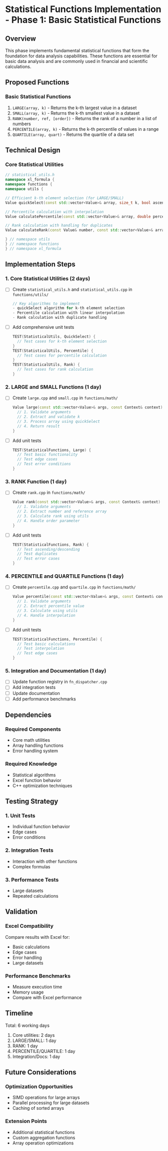 # Statistical Functions Implementation - Phase 1: Basic Statistical Functions

## Overview

This phase implements fundamental statistical functions that form the foundation for data analysis capabilities. These functions are essential for basic data analysis and are commonly used in financial and scientific calculations.

## Proposed Functions

### Basic Statistical Functions
1. `LARGE(array, k)` - Returns the k-th largest value in a dataset
2. `SMALL(array, k)` - Returns the k-th smallest value in a dataset
3. `RANK(number, ref, [order])` - Returns the rank of a number in a list of numbers
4. `PERCENTILE(array, k)` - Returns the k-th percentile of values in a range
5. `QUARTILE(array, quart)` - Returns the quartile of a data set

## Technical Design

### Core Statistical Utilities
```cpp
// statistical_utils.h
namespace xl_formula {
namespace functions {
namespace utils {

// Efficient k-th element selection (for LARGE/SMALL)
Value quickSelect(const std::vector<Value>& array, size_t k, bool ascending);

// Percentile calculation with interpolation
Value calculatePercentile(const std::vector<Value>& array, double percentile);

// Rank calculation with handling for duplicates
Value calculateRank(const Value& number, const std::vector<Value>& array, bool ascending);

} // namespace utils
} // namespace functions
} // namespace xl_formula
```

## Implementation Steps

### 1. Core Statistical Utilities (2 days)
- [ ] Create `statistical_utils.h` and `statistical_utils.cpp` in `functions/utils/`
  ```cpp
  // Key algorithms to implement
  - quickSelect algorithm for k-th element selection
  - Percentile calculation with linear interpolation
  - Rank calculation with duplicate handling
  ```
- [ ] Add comprehensive unit tests
  ```cpp
  TEST(StatisticalUtils, QuickSelect) {
    // Test cases for k-th element selection
  }
  TEST(StatisticalUtils, Percentile) {
    // Test cases for percentile calculation
  }
  TEST(StatisticalUtils, Rank) {
    // Test cases for rank calculation
  }
  ```

### 2. LARGE and SMALL Functions (1 day)
- [ ] Create `large.cpp` and `small.cpp` in `functions/math/`
  ```cpp
  Value large(const std::vector<Value>& args, const Context& context) {
    // 1. Validate arguments
    // 2. Extract and validate k
    // 3. Process array using quickSelect
    // 4. Return result
  }
  ```
- [ ] Add unit tests
  ```cpp
  TEST(StatisticalFunctions, Large) {
    // Test basic functionality
    // Test edge cases
    // Test error conditions
  }
  ```

### 3. RANK Function (1 day)
- [ ] Create `rank.cpp` in `functions/math/`
  ```cpp
  Value rank(const std::vector<Value>& args, const Context& context) {
    // 1. Validate arguments
    // 2. Extract number and reference array
    // 3. Calculate rank using utils
    // 4. Handle order parameter
  }
  ```
- [ ] Add unit tests
  ```cpp
  TEST(StatisticalFunctions, Rank) {
    // Test ascending/descending
    // Test duplicates
    // Test error cases
  }
  ```

### 4. PERCENTILE and QUARTILE Functions (1 day)
- [ ] Create `percentile.cpp` and `quartile.cpp` in `functions/math/`
  ```cpp
  Value percentile(const std::vector<Value>& args, const Context& context) {
    // 1. Validate arguments
    // 2. Extract percentile value
    // 3. Calculate using utils
    // 4. Handle interpolation
  }
  ```
- [ ] Add unit tests
  ```cpp
  TEST(StatisticalFunctions, Percentile) {
    // Test basic calculations
    // Test interpolation
    // Test edge cases
  }
  ```

### 5. Integration and Documentation (1 day)
- [ ] Update function registry in `fn_dispatcher.cpp`
- [ ] Add integration tests
- [ ] Update documentation
- [ ] Add performance benchmarks

## Dependencies

### Required Components
- Core math utilities
- Array handling functions
- Error handling system

### Required Knowledge
- Statistical algorithms
- Excel function behavior
- C++ optimization techniques

## Testing Strategy

### 1. Unit Tests
- Individual function behavior
- Edge cases
- Error conditions

### 2. Integration Tests
- Interaction with other functions
- Complex formulas

### 3. Performance Tests
- Large datasets
- Repeated calculations

## Validation

### Excel Compatibility
Compare results with Excel for:
- Basic calculations
- Edge cases
- Error handling
- Large datasets

### Performance Benchmarks
- Measure execution time
- Memory usage
- Compare with Excel performance

## Timeline

Total: 6 working days
1. Core utilities: 2 days
2. LARGE/SMALL: 1 day
3. RANK: 1 day
4. PERCENTILE/QUARTILE: 1 day
5. Integration/Docs: 1 day

## Future Considerations

### Optimization Opportunities
- SIMD operations for large arrays
- Parallel processing for large datasets
- Caching of sorted arrays

### Extension Points
- Additional statistical functions
- Custom aggregation functions
- Array operation optimizations
